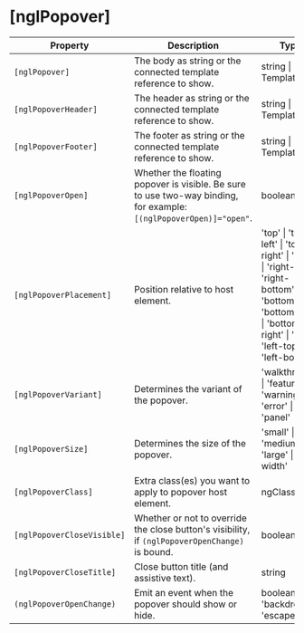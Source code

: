 # [nglPopover]

| Property | Description | Type | Default |
| -------- | ----------- | ---- | ------- |
| `[nglPopover]` | The body as string or the connected template reference to show. | string \| TemplateRef | |
| `[nglPopoverHeader]` | The header as string or the connected template reference to show. | string \| TemplateRef | |
| `[nglPopoverFooter]` | The footer as string or the connected template reference to show. | string \| TemplateRef | |
| `[nglPopoverOpen]` | Whether the floating popover is visible. Be sure to use two-way binding, for example: `[(nglPopoverOpen)]="open"`. | boolean | |
| `[nglPopoverPlacement]` | Position relative to host element. | 'top' \| 'top-left' \| 'top-right' \| 'right' \| 'right-top' \| 'right-bottom' \| 'bottom' \| 'bottom-left' \| 'bottom-right' \| 'left' \| 'left-top' \| 'left-bottom' | 'top' |
| `[nglPopoverVariant]` | Determines the variant of the popover. |  'walkthrough' \| 'feature' \| 'warning' \| 'error' \| 'panel' | |
| `[nglPopoverSize]` | Determines the size of the popover. | 'small' \| 'medium' \| 'large' \| 'full-width' | |
| `[nglPopoverClass]` | Extra class(es) you want to apply to popover host element. | ngClass | |
| `[nglPopoverCloseVisible]` | Whether or not to override the close button's visibility, if `(nglPopoverOpenChange)` is bound. | boolean | true |
| `[nglPopoverCloseTitle]` | Close button title (and assistive text). | string | 'Close dialog' | |
| `(nglPopoverOpenChange)` | Emit an event when the popover should show or hide. | boolean \| 'x' \| 'backdrop' \| 'escape' |
